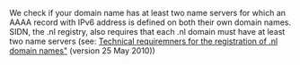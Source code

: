 We check if your domain name has at least two name servers for which an AAAA record with IPv6 address is defined on both their own domain names. SIDN, the .nl registry, also requires that each .nl domain must have at least two name servers (see: [Technical requiremners for the registration of .nl domain names"](https://www.sidn.nl/downloads/terms-and-conditions/Technical%20requirements%20for%20the%20registration%20of%20nl%20domain%20names.pdf) (version 25 May 2010))
